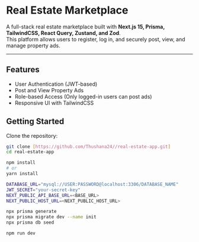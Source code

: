 # Real Estate Marketplace

A full-stack real estate marketplace built with **Next.js 15, Prisma, TailwindCSS, React Query, Zustand, and Zod**.  
This platform allows users to register, log in, and securely post, view, and manage property ads.

---


## Features

- User Authentication (JWT-based)  
- Post and View Property Ads  
- Role-based Access (Only logged-in users can post ads)  
- Responsive UI with TailwindCSS  

## Getting Started

Clone the repository:

```bash
git clone [https://github.com/Thushana24//real-estate-app.git]
cd real-estate-app

npm install
# or
yarn install

DATABASE_URL="mysql://USER:PASSWORD@localhost:3306/DATABASE_NAME"
JWT_SECRET="your-secret-key"
NEXT_PUBLIC_API_BASE_URL=<BASE_URL>
NEXT_PUBLIC_HOST_URL=<NEXT_PUBLIC_HOST_URL>

npx prisma generate
npx prisma migrate dev --name init
npx prisma db seed  

npm run dev
